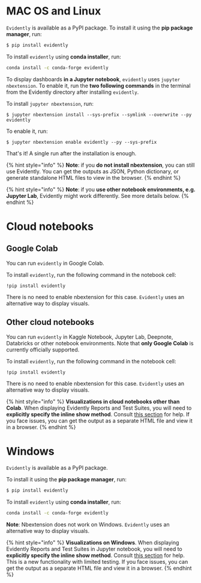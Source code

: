 # MAC OS and Linux

`Evidently` is available as a PyPI package. To install it using the **pip package manager**, run:

```bash
$ pip install evidently
```

To install `evidently` using **conda installer**, run:

```sh
conda install -c conda-forge evidently
```

To display dashboards **in a Jupyter notebook**, `evidently` uses `jupyter nbextension`. To enable it, run the **two following commands** in the terminal from the Evidently directory after installing `evidently`. 

To install `jupyter nbextension`, run:

```
$ jupyter nbextension install --sys-prefix --symlink --overwrite --py evidently
```

To enable it, run:

```
$ jupyter nbextension enable evidently --py --sys-prefix
```

That's it! A single run after the installation is enough. 

{% hint style="info" %}
**Note**: if you **do not install nbextension**, you can still use Evidently. You can get the outputs as JSON, Python dictionary, or generate standalone HTML files to view in the browser.
{% endhint %}

{% hint style="info" %}
**Note**: if you **use other notebook environments, e.g. Jupyter Lab**, Evidently might work differently. See more details below. 
{% endhint %}

# Cloud notebooks

## Google Colab

You can run `evidently` in Google Colab. 

To install `evidently`, run the following command in the notebook cell:

```
!pip install evidently
```
There is no need to enable nbextension for this case. `Evidently` uses an alternative way to display visuals.

## Other cloud notebooks

You can run `evidently` in Kaggle Notebook, Jupyter Lab, Deepnote, Databricks or other notebook environments. Note that **only Google Colab** is currently officially supported.

To install `evidently`, run the following command in the notebook cell:

```
!pip install evidently
```

There is no need to enable nbextension for this case. `Evidently` uses an alternative way to display visuals. 

{% hint style="info" %}
**Visualizations in cloud notebooks other than Colab**. When displaying Evidently Reports and Test Suites, you will need to **explicitly specify the inline show method**. Consult [this section](../integrations/notebook-environments.md) for help. If you face issues, you can get the output as a separate HTML file and view it in a browser.
{% endhint %}

# Windows

`Evidently` is available as a PyPI package.

To install it using the **pip package manager**, run:

```bash
$ pip install evidently
```

To install `evidently` using **conda installer**, run:

```sh
conda install -c conda-forge evidently
```

**Note**: Nbextension does not work on Windows. `Evidently` uses an alternative way to display visuals.

{% hint style="info" %}
**Visualizations on Windows**. When displaying Evidently Reports and Test Suites in Jupyter notebook, you will need to **explicitly specify the inline show method**. Consult [this section](../integrations/notebook-environments.md) for help. This is a new functionality with limited testing. If you face issues, you can get the output as a separate HTML file and view it in a browser.
{% endhint %}
